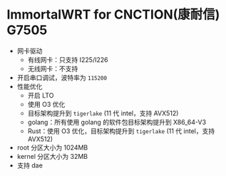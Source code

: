 # ImmortalWRT for CNCTION(康耐信) G7505
+ 网卡驱动
    + 有线网卡：只支持 I225/I226
    + 无线网卡：不支持
+ 开启串口调试，波特率为 `115200`
+ 性能优化
    + 开启 LTO
    + 使用 O3 优化
    + 目标架构提升到 `tigerlake` (11 代 intel，支持 AVX512)
    + golang：所有使用 golang 的软件包目标架构提升到 X86_64-V3
    + Rust：使用 O3 优化，目标架构提升到 `tigerlake` (11 代 intel，支持 AVX512)
+ root 分区大小为 1024MB
+ kernel 分区大小为 32MB
+ 支持 dae
